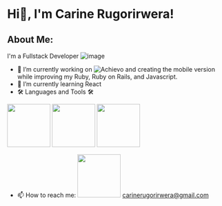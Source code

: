 # Hi👋, I'm Carine Rugorirwera!

## About Me:
I'm a Fullstack Developer ![image](https://raw.githubusercontent.com/CariTheLight/CariTheLight/main/assets/122978378/aa16c76f-d210-46ff-aa10-3f58e35eb082)

- 🔭 I’m currently working on ![Achievo](https://www.achievo.me/) and creating the mobile version while improving my Ruby, Ruby on Rails, and Javascript.
- 🌱 I’m currently learning React
- 🛠️ Languages and Tools 🛠️
  
<img src="https://[raw.githubusercontent.com/CariTheLight/CariTheLight/main/assets/122978378/66bfc8b6-d825-4e28-960f-76306668fdfd](https://github.com/CariTheLight/CariTheLight/assets/122978378/66bfc8b6-d825-4e28-960f-76306668fdfd)" width="100"> <img src="https://raw.githubusercontent.com/CariTheLight/CariTheLight/main/assets/122978378/84523ee3-7c87-4665-845d-f6515f1165c8" width="100"> <img src="https://raw.githubusercontent.com/CariTheLight/CariTheLight/main/assets/122978378/5d0a25f0-0f0a-41d8-9bc9-d0b61f54e967" width="100">
<!-- Add other images similarly -->

- 📫 How to reach me:
  <img src="https://raw.githubusercontent.com/CariTheLight/CariTheLight/main/assets/122978378/7fbb3cde-344b-4373-b41e-c77f07ef0514" width="100"> carinerugorirwera@gmail.com

